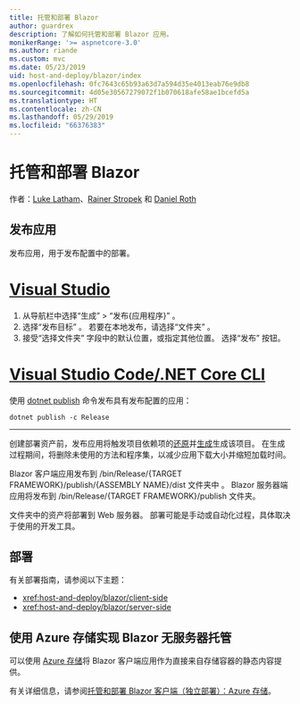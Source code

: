 ```yaml
---
title: 托管和部署 Blazor
author: guardrex
description: 了解如何托管和部署 Blazor 应用。
monikerRange: '>= aspnetcore-3.0'
ms.author: riande
ms.custom: mvc
ms.date: 05/23/2019
uid: host-and-deploy/blazor/index
ms.openlocfilehash: 0fc7643c65b93a63d7a594d35e4013eab76e9db8
ms.sourcegitcommit: 4d05e30567279072f1b070618afe58ae1bcefd5a
ms.translationtype: HT
ms.contentlocale: zh-CN
ms.lasthandoff: 05/29/2019
ms.locfileid: "66376383"
---
```

# <a name="host-and-deploy-blazor"></a>托管和部署 Blazor

作者：[Luke Latham](https://github.com/guardrex)、[Rainer Stropek](https://www.timecockpit.com) 和 [Daniel Roth](https://github.com/danroth27)

## <a name="publish-the-app"></a>发布应用

发布应用，用于发布配置中的部署。

# <a name="visual-studiotabvisual-studio"></a>[Visual Studio](#tab/visual-studio)

1. 从导航栏中选择“生成”   > “发布{应用程序}”  。
1. 选择“发布目标”  。 若要在本地发布，请选择“文件夹”  。
1. 接受“选择文件夹”  字段中的默认位置，或指定其他位置。 选择“发布”  按钮。

# <a name="visual-studio-code--net-core-clitabvisual-studio-codenetcore-cli"></a>[Visual Studio Code/.NET Core CLI](#tab/visual-studio-code+netcore-cli)

使用 [dotnet publish](/dotnet/core/tools/dotnet-publish) 命令发布具有发布配置的应用：

```console
dotnet publish -c Release
```

---

创建部署资产前，发布应用将触发项目依赖项的[还原](/dotnet/core/tools/dotnet-restore)并[生成](/dotnet/core/tools/dotnet-build)生成该项目。 在生成过程期间，将删除未使用的方法和程序集，以减少应用下载大小并缩短加载时间。

Blazor 客户端应用发布到 /bin/Release/{TARGET FRAMEWORK}/publish/{ASSEMBLY NAME}/dist 文件夹中  。 Blazor 服务器端应用将发布到 /bin/Release/{TARGET FRAMEWORK}/publish  文件夹。

文件夹中的资产将部署到 Web 服务器。 部署可能是手动或自动化过程，具体取决于使用的开发工具。

## <a name="deployment"></a>部署

有关部署指南，请参阅以下主题：

* <xref:host-and-deploy/blazor/client-side>
* <xref:host-and-deploy/blazor/server-side>

## <a name="blazor-serverless-hosting-with-azure-storage"></a>使用 Azure 存储实现 Blazor 无服务器托管

可以使用 [Azure 存储](https://azure.microsoft.com/services/storage/)将 Blazor 客户端应用作为直接来自存储容器的静态内容提供。

有关详细信息，请参阅[托管和部署 Blazor 客户端（独立部署）：Azure 存储](xref:host-and-deploy/blazor/client-side#azure-storage)。
